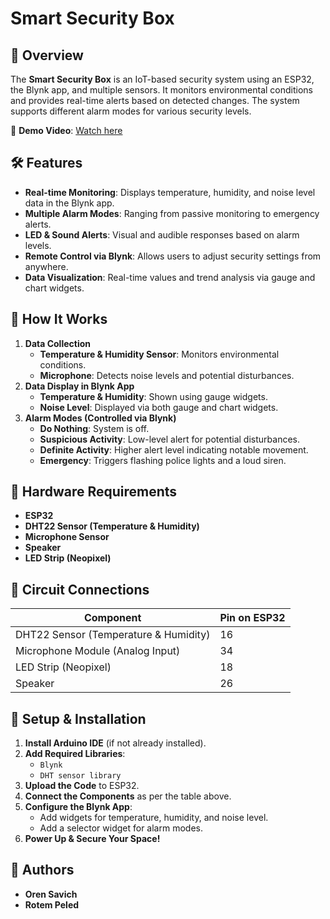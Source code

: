 # Smart Security Box

## 🔐 Overview
The **Smart Security Box** is an IoT-based security system using an ESP32, the Blynk app, and multiple sensors. It monitors environmental conditions and provides real-time alerts based on detected changes. The system supports different alarm modes for various security levels.

🎥 **Demo Video**: [Watch here](https://youtu.be/JnvoE2-8a28)

## 🛠️ Features
- **Real-time Monitoring**: Displays temperature, humidity, and noise level data in the Blynk app.
- **Multiple Alarm Modes**: Ranging from passive monitoring to emergency alerts.
- **LED & Sound Alerts**: Visual and audible responses based on alarm levels.
- **Remote Control via Blynk**: Allows users to adjust security settings from anywhere.
- **Data Visualization**: Real-time values and trend analysis via gauge and chart widgets.

## 🎯 How It Works
1. **Data Collection**
   - **Temperature & Humidity Sensor**: Monitors environmental conditions.
   - **Microphone**: Detects noise levels and potential disturbances.
2. **Data Display in Blynk App**
   - **Temperature & Humidity**: Shown using gauge widgets.
   - **Noise Level**: Displayed via both gauge and chart widgets.
3. **Alarm Modes (Controlled via Blynk)**
   - **Do Nothing**: System is off.
   - **Suspicious Activity**: Low-level alert for potential disturbances.
   - **Definite Activity**: Higher alert level indicating notable movement.
   - **Emergency**: Triggers flashing police lights and a loud siren.

## 🔧 Hardware Requirements
- **ESP32**
- **DHT22 Sensor (Temperature & Humidity)**
- **Microphone Sensor**
- **Speaker**
- **LED Strip (Neopixel)**

## 📝 Circuit Connections
| Component         | Pin on ESP32 |
|------------------|-------------|
| DHT22 Sensor (Temperature & Humidity) | 16 |
| Microphone Module (Analog Input) | 34 |
| LED Strip (Neopixel) | 18 |
| Speaker | 26 |

## 🚀 Setup & Installation
1. **Install Arduino IDE** (if not already installed).
2. **Add Required Libraries**:
   - `Blynk`
   - `DHT sensor library`
3. **Upload the Code** to ESP32.
4. **Connect the Components** as per the table above.
5. **Configure the Blynk App**:
   - Add widgets for temperature, humidity, and noise level.
   - Add a selector widget for alarm modes.
6. **Power Up & Secure Your Space!**

## 📌 Authors
- **Oren Savich**
- **Rotem Peled**
